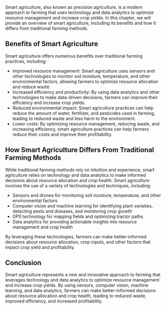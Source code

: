 
Smart agriculture, also known as precision agriculture, is a modern approach to farming that uses technology and data analytics to optimize resource management and increase crop yields. In this chapter, we will provide an overview of smart agriculture, including its benefits and how it differs from traditional farming methods.

Benefits of Smart Agriculture
-----------------------------

Smart agriculture offers numerous benefits over traditional farming practices, including:

* Improved resource management: Smart agriculture uses sensors and other technologies to monitor soil moisture, temperature, and other environmental factors, allowing farmers to optimize resource allocation and reduce waste.
* Increased efficiency and productivity: By using data analytics and other technologies to make data-driven decisions, farmers can improve their efficiency and increase crop yields.
* Reduced environmental impact: Smart agriculture practices can help reduce the amount of water, fertilizer, and pesticides used in farming, leading to reduced waste and less harm to the environment.
* Lower costs: By optimizing resource management, reducing waste, and increasing efficiency, smart agriculture practices can help farmers reduce their costs and improve their profitability.

How Smart Agriculture Differs From Traditional Farming Methods
--------------------------------------------------------------

While traditional farming methods rely on intuition and experience, smart agriculture relies on technology and data analytics to make informed decisions about resource allocation and crop health. Smart agriculture involves the use of a variety of technologies and techniques, including:

* Sensors and drones for monitoring soil moisture, temperature, and other environmental factors
* Computer vision and machine learning for identifying plant varieties, detecting pests and diseases, and monitoring crop growth
* GPS technology for mapping fields and optimizing tractor paths
* Data analytics for providing actionable insights into resource management and crop health

By leveraging these technologies, farmers can make better-informed decisions about resource allocation, crop inputs, and other factors that impact crop yield and profitability.

Conclusion
----------

Smart agriculture represents a new and innovative approach to farming that leverages technology and data analytics to optimize resource management and increase crop yields. By using sensors, computer vision, machine learning, and data analytics, farmers can make better-informed decisions about resource allocation and crop health, leading to reduced waste, improved efficiency, and increased profitability.
